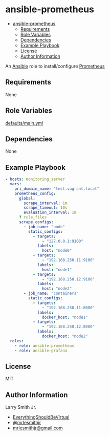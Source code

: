 # ansible-prometheus

<!-- TOC -->

- [ansible-prometheus](#ansible-prometheus)
  - [Requirements](#requirements)
  - [Role Variables](#role-variables)
  - [Dependencies](#dependencies)
  - [Example Playbook](#example-playbook)
  - [License](#license)
  - [Author Information](#author-information)

<!-- /TOC -->

An [Ansible](https://www.ansible.com) role to install/configure [Prometheus](https://prometheus.io/)

## Requirements

None

## Role Variables

[defaults/main.yml](defaults/main.yml)

## Dependencies

None

## Example Playbook

```yaml
- hosts: monitoring_server
  vars:
    pri_domain_name: "test.vagrant.local"
    prometheus_config:
      global:
        scrape_interval: 1m
        scrape_timeout: 10s
        evaluation_interval: 1m
      ? rule_files
      scrape_configs:
        - job_name: "node"
          static_configs:
            - targets:
                - "127.0.0.1:9100"
              labels:
                host: "node0"
            - targets:
                - "192.168.250.11:9100"
              labels:
                host: "node1"
            - targets:
                - "192.168.250.12:9100"
              labels:
                host: "node2"
        - job_name: "containers"
          static_configs:
            - targets:
                - "192.168.250.11:8080"
              labels:
                docker_host: "node1"
            - targets:
                - "192.168.250.12:8080"
              labels:
                docker_host: "node2"
  roles:
    - role: ansible-prometheus
    - role: ansible-grafana
```

## License

MIT

## Author Information

Larry Smith Jr.

- [EverythingShouldBeVirtual](http://everythingshouldbevirtual.com)
- [@mrlesmithjr](https://twitter.com/mrlesmithjr)
- [mrlesmithjr@gmail.com](mailto:mrlesmithjr@gmail.com)
